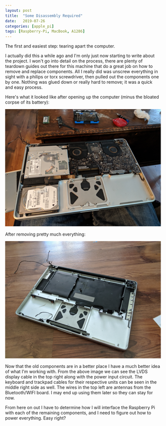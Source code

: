 ```yaml
---
layout: post
title:  "Some Disassembly Required"
date:   2019-07-26
categories: [apple_pi]
tags: [Raspberry-Pi, MacBook, A1286] 
---
```

The first and easiest step: tearing apart the computer.

I actually did this a while ago and I'm only just now starting to write about the project. I won't go into detail on the process, there are plenty of teardown guides out there for this machine that do a great job on how to remove and replace components. All I really did was unscrew everything in sight with a philips or torx screwdriver, then pulled out the components one by one. Nothing was glued down or really hard to remove; it was a quick and easy process.

Here's what it looked like after opening up the computer (minus the bloated corpse of its battery):

![Before](/assets/images/macbook_opened.jpg)

After removing pretty much everything:

![After](/assets/images/Macbook_shell.jpg)

Now that the old components are in a better place I have a much better idea of what I'm working with. From the above image we can see the LVDS display cable in the top right along with the power input circuit. The keyboard and trackpad cables for their respective units can be seen in the middle right side as well. The wires in the top left are antennas from the Bluetooth/WIFI board. I may end up using them later so they can stay for now.

From here on out I have to determine how I will interface the Raspberry Pi with each of the remaining components, and I need to figure out how to power everything. Easy right?



